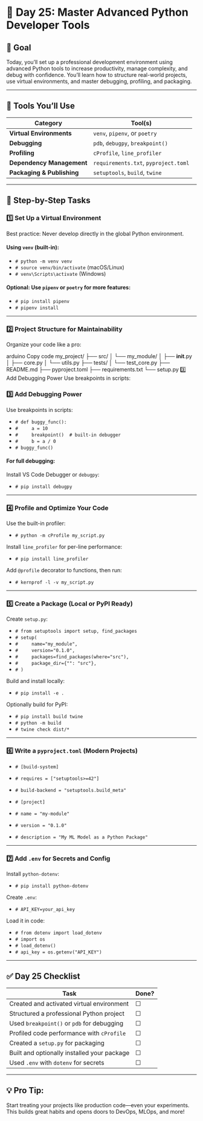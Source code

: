 # 🚀 Day 25: Master Advanced Python Developer Tools

## 🎯 Goal
Today, you’ll set up a professional development environment using advanced Python tools to increase productivity, manage complexity, and debug with confidence. You’ll learn how to structure real-world projects, use virtual environments, and master debugging, profiling, and packaging.

---

## 🧰 Tools You’ll Use

| **Category**           | **Tool(s)**                                |
|-------------------------|--------------------------------------------|
| **Virtual Environments** | `venv`, `pipenv`, or `poetry`             |
| **Debugging**           | `pdb`, `debugpy`, `breakpoint()`           |
| **Profiling**           | `cProfile`, `line_profiler`               |
| **Dependency Management** | `requirements.txt`, `pyproject.toml`     |
| **Packaging & Publishing** | `setuptools`, `build`, `twine`          |

---

## 🔧 Step-by-Step Tasks

### 1️⃣ Set Up a Virtual Environment
Best practice: Never develop directly in the global Python environment.

#### Using `venv` (built-in):
- `# python -m venv venv`
- `# source venv/bin/activate` (macOS/Linux)
- `# venv\Scripts\activate` (Windows)

#### Optional: Use `pipenv` or `poetry` for more features:
- `# pip install pipenv`
- `# pipenv install`

---

### 2️⃣ Project Structure for Maintainability
Organize your code like a pro:


arduino
Copy code
my_project/
├── src/
│   └── my_module/
│       ├── __init__.py
│       ├── core.py
│       └── utils.py
├── tests/
│   └── test_core.py
├── README.md
├── pyproject.toml
├── requirements.txt
└── setup.py
3️⃣ Add Debugging Power
Use breakpoints in scripts:
### 3️⃣ Add Debugging Power
Use breakpoints in scripts:
- `# def buggy_func():`
- `#     a = 10`
- `#     breakpoint()  # built-in debugger`
- `#     b = a / 0`
- `# buggy_func()`

#### For full debugging:
Install VS Code Debugger or `debugpy`:
- `# pip install debugpy`

---

### 4️⃣ Profile and Optimize Your Code
Use the built-in profiler:
- `# python -m cProfile my_script.py`

Install `line_profiler` for per-line performance:
- `# pip install line_profiler`

Add `@profile` decorator to functions, then run:
- `# kernprof -l -v my_script.py`

---

### 5️⃣ Create a Package (Local or PyPI Ready)
Create `setup.py`:
- `# from setuptools import setup, find_packages`
- `# setup(`
- `#     name="my_module",`
- `#     version="0.1.0",`
- `#     packages=find_packages(where="src"),`
- `#     package_dir={"": "src"},`
- `# )`

Build and install locally:
- `# pip install -e .`

Optionally build for PyPI:
- `# pip install build twine`
- `# python -m build`
- `# twine check dist/*`

---

### 6️⃣ Write a `pyproject.toml` (Modern Projects)
- `# [build-system]`
- `# requires = ["setuptools>=42"]`
- `# build-backend = "setuptools.build_meta"`

- `# [project]`
- `# name = "my-module"`
- `# version = "0.1.0"`
- `# description = "My ML Model as a Python Package"`

---

### 7️⃣ Add `.env` for Secrets and Config
Install `python-dotenv`:
- `# pip install python-dotenv`

Create `.env`:
- `# API_KEY=your_api_key`

Load it in code:
- `# from dotenv import load_dotenv`
- `# import os`
- `# load_dotenv()`
- `# api_key = os.getenv("API_KEY")`

---

## ✅ Day 25 Checklist

| **Task**                                      | **Done?** |
|-----------------------------------------------|-----------|
| Created and activated virtual environment     | ☐         |
| Structured a professional Python project      | ☐         |
| Used `breakpoint()` or `pdb` for debugging    | ☐         |
| Profiled code performance with `cProfile`     | ☐         |
| Created a `setup.py` for packaging            | ☐         |
| Built and optionally installed your package   | ☐         |
| Used `.env` with `dotenv` for secrets         | ☐         |

---

## 💡 Pro Tip:
Start treating your projects like production code—even your experiments. This builds great habits and opens doors to DevOps, MLOps, and more!